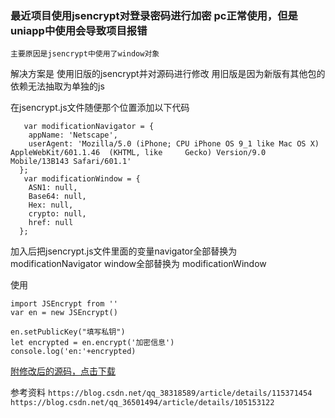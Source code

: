 ### 最近项目使用jsencrypt对登录密码进行加密 pc正常使用，但是uniapp中使用会导致项目报错
`主要原因是jsencrypt中使用了window对象`

解决方案是 使用旧版的jsencrypt并对源码进行修改 用旧版是因为新版有其他包的依赖无法抽取为单独的js

在jsencrypt.js文件随便那个位置添加以下代码
```
   var modificationNavigator = {
    appName: 'Netscape',
    userAgent: 'Mozilla/5.0 (iPhone; CPU iPhone OS 9_1 like Mac OS X) AppleWebKit/601.1.46 	(KHTML, like  	 Gecko) Version/9.0 Mobile/13B143 Safari/601.1'
  };
   var modificationWindow = {
    ASN1: null,
    Base64: null,
    Hex: null,
    crypto: null,
    href: null
  };

```
加入后把jsencrypt.js文件里面的变量navigator全部替换为 modificationNavigator
window全部替换为 modificationWindow

使用
```
import JSEncrypt from ''
var en = new JSEncrypt()
			
en.setPublicKey("填写私钥")
let encrypted = en.encrypt('加密信息')
console.log('en:'+encrypted)
```

[附修改后的源码，点击下载](https://files.cnblogs.com/files/blogs/703856/jsencrypt.js?t=1657596950)

参考资料
`https://blog.csdn.net/qq_38318589/article/details/115371454`
`https://blog.csdn.net/qq_36501494/article/details/105153122`